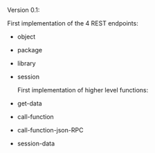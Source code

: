 Version 0.1:

  First implementation of the 4 REST endpoints:

- object
- package
- library
- session
    
  First implementation of higher level functions:

- get-data
- call-function
- call-function-json-RPC
- session-data
    